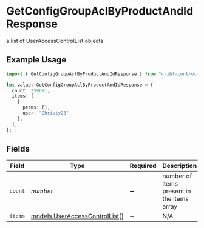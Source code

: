 # GetConfigGroupAclByProductAndIdResponse

a list of UserAccessControlList objects

## Example Usage

```typescript
import { GetConfigGroupAclByProductAndIdResponse } from "cribl-control-plane/models/operations";

let value: GetConfigGroupAclByProductAndIdResponse = {
  count: 259091,
  items: [
    {
      perms: [],
      user: "Christy28",
    },
  ],
};
```

## Fields

| Field                                                                   | Type                                                                    | Required                                                                | Description                                                             |
| ----------------------------------------------------------------------- | ----------------------------------------------------------------------- | ----------------------------------------------------------------------- | ----------------------------------------------------------------------- |
| `count`                                                                 | *number*                                                                | :heavy_minus_sign:                                                      | number of items present in the items array                              |
| `items`                                                                 | [models.UserAccessControlList](../../models/useraccesscontrollist.md)[] | :heavy_minus_sign:                                                      | N/A                                                                     |